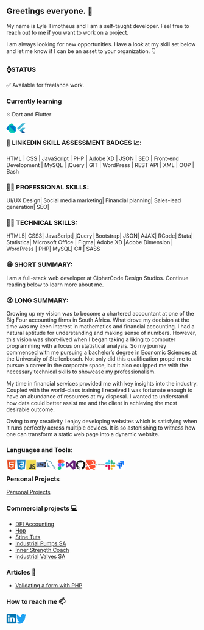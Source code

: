## Greetings everyone. 👋

My name is Lyle Timotheus and I am a self-taught developer. Feel free to reach out to me if you want to work on a project. 

I am always looking for new opportunities. Have a look at my skill set below and let me know if I can be an asset to your organization. 👇


### ⌚️STATUS
✅ Available for freelance work.

### Currently learning
⏲ Dart and Flutter 

<img align="left" alt="Dart" width="26px" src="https://github.com/devicons/devicon/blob/master/icons/dart/dart-original.svg" />

<img align="left" alt="Flutter" width="26px" src="https://github.com/devicons/devicon/blob/master/icons/flutter/flutter-original.svg" />

</br>

### 🚀 LINKEDIN SKILL ASSESSMENT BADGES 📈:
HTML | CSS | JavaScript | PHP | Adobe XD | JSON | SEO | Front-end Development | MySQL | jQuery | GIT | WordPress | REST API | XML | OOP | Bash

### 👩‍🎓 PROFESSIONAL SKILLS:
UI/UX Design| Social media marketing| Financial planning| Sales-lead generation| SEO|

### 👨‍💻 TECHNICAL SKILLS:
HTML5| CSS3| JavaScript| jQuery| Bootstrap| JSON| AJAX| RCode| Stata| Statistica| Microsoft Office | Figma| Adobe XD |Adobe Dimension| WordPress | PHP| MySQL| C# | SASS

### 😁 SHORT SUMMARY:
I am a full-stack web developer at CipherCode Design Studios. Continue reading below to learn more about me.

### 😣 LONG SUMMARY:
Growing up my vision was to become a chartered accountant at one of the Big Four accounting firms in South Africa. What drove my decision at the time was my keen interest in mathematics and financial accounting. I had a natural aptitude for understanding and making sense of numbers. However, this vision was short-lived when I began taking a liking to computer programming with a focus on statistical analysis.
So my journey commenced with me pursuing a bachelor’s degree in Economic Sciences at the University of Stellenbosch. Not only did this qualification propel me to pursue a career in the corporate space, but it also equipped me with the necessary technical skills to showcase my professionalism.

My time in financial services provided me with key insights into the industry. Coupled with the world-class training I received I was fortunate enough to have an abundance of resources at my disposal. I wanted to understand how data could better assist me and the client in achieving the most desirable outcome.

Owing to my creativity I enjoy developing websites which is satisfying when it runs perfectly across multiple devices. It is so astonishing to witness how one can transform a static web page into a dynamic website.


### Languages and Tools:
<img align="left" alt="HTML5" width="26px" src="https://raw.githubusercontent.com/devicons/devicon/2ae2a900d2f041da66e950e4d48052658d850630/icons/html5/html5-original.svg" />

<img align="left" alt="CSS3" width="26px" src="https://raw.githubusercontent.com/devicons/devicon/2ae2a900d2f041da66e950e4d48052658d850630/icons/css3/css3-original.svg" />

<img align="left" alt="JavaScript" width="26px" src="https://raw.githubusercontent.com/devicons/devicon/2ae2a900d2f041da66e950e4d48052658d850630/icons/javascript/javascript-original.svg" />

<img align="left" alt="PHP" width="26px" src="https://raw.githubusercontent.com/devicons/devicon/2ae2a900d2f041da66e950e4d48052658d850630/icons/php/php-original.svg" />

<img align="left" alt="MySQL" width="26px" src="https://raw.githubusercontent.com/devicons/devicon/2ae2a900d2f041da66e950e4d48052658d850630/icons/mysql/mysql-original.svg" />

<img align="left" alt="Figma" width="26px" src="https://raw.githubusercontent.com/devicons/devicon/2ae2a900d2f041da66e950e4d48052658d850630/icons/figma/figma-original.svg" />

<img align="left" alt="Visual Studio Code" width="26px" src="https://raw.githubusercontent.com/devicons/devicon/2ae2a900d2f041da66e950e4d48052658d850630/icons/visualstudio/visualstudio-plain.svg" />

<img align="left" alt="GitHub" width="26px" src="https://raw.githubusercontent.com/devicons/devicon/2ae2a900d2f041da66e950e4d48052658d850630/icons/github/github-original.svg" />

<img align="left" alt="Laravel" width="26px" src="https://raw.githubusercontent.com/devicons/devicon/2ae2a900d2f041da66e950e4d48052658d850630/icons/laravel/laravel-plain.svg" />

<img align="left" alt="Tailwind" width="26px" src="https://raw.githubusercontent.com/devicons/devicon/2ae2a900d2f041da66e950e4d48052658d850630/icons/tailwindcss/tailwindcss-original-wordmark.svg" />

<img align="left" alt="Slack" width="26px" src="https://raw.githubusercontent.com/devicons/devicon/2ae2a900d2f041da66e950e4d48052658d850630/icons/slack/slack-original.svg" />

<img align="left" alt="Slack" width="26px" src="https://raw.githubusercontent.com/devicons/devicon/2ae2a900d2f041da66e950e4d48052658d850630/icons/jira/jira-original.svg" />

<br/>

### Personal Projects
[Personal Projects](https://github.com/Lyletimotheus/Web-Development-Projects)

### Commercial projects 💻 
- [DFI Accounting](https://dfiaccounting.co.za/)
- [Hop](https://www.hoptoshop.co.za/)
- [Stine Tuts](https://www.stinetuts.co.za/)
- [Industrial Pumps SA](https://www.indpumps-sa.co.za/)
- [Inner Strength Coach](https://innerstrengthcoach.co.uk/)
- [Industrial Valves SA](https://www.indvalves.co.za/)

### Articles 📗
- [Validating a form with PHP](https://www.ciphercode.co.za/views/blog/validating-a-form-php.php)

### How to reach me 📫
<a href="https://www.linkedin.com/in/lyle-timotheus/"><img align="left" alt="LinkedIn" width="26px" src="https://raw.githubusercontent.com/devicons/devicon/2ae2a900d2f041da66e950e4d48052658d850630/icons/linkedin/linkedin-original.svg" /></a>

<a href="https://twitter.com/LyleCodes"><img align="left" alt="Twitter" width="26px" src="https://raw.githubusercontent.com/devicons/devicon/2ae2a900d2f041da66e950e4d48052658d850630/icons/twitter/twitter-original.svg" /></a>


<!--
**Lyletimotheus/Lyletimotheus** is a ✨ _special_ ✨ repository because its `README.md` (this file) appears on your GitHub profile.

Here are some ideas to get you started:

- 🔭 I’m currently working on ...
- 🌱 I’m currently learning ...
- 👯 I’m looking to collaborate on ...
- 🤔 I’m looking for help with ...
- 💬 Ask me about ...
- 📫 How to reach me: ...
- 😄 Pronouns: ...
- ⚡ Fun fact: ...
-->
